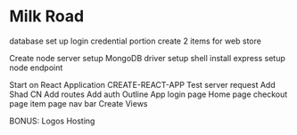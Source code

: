 # Milk Road

database
    set up login credential portion
    create 2 items for web store

Create node server
    setup MongoDB driver
    setup shell
    install express 
    setup node endpoint

Start on React Application
    CREATE-REACT-APP
    Test server request
    Add Shad CN
    Add routes
    Add auth
    Outline App
        login page
        Home page 
        checkout page 
        item page 
        nav bar 
    Create Views
   
BONUS:
    Logos
    Hosting
